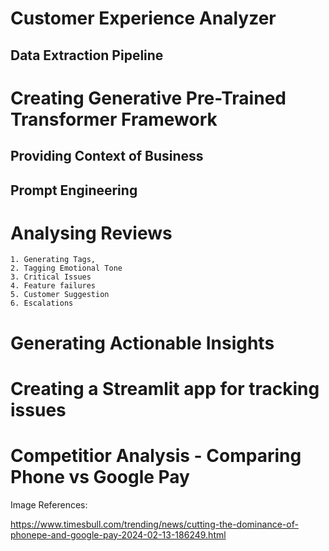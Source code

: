 # Customer Experience Analyzer

## Data Extraction Pipeline

# Creating Generative Pre-Trained Transformer Framework
## Providing Context of Business

## Prompt Engineering 

# Analysing Reviews 
    1. Generating Tags, 
    2. Tagging Emotional Tone 
    3. Critical Issues
    4. Feature failures 
    5. Customer Suggestion
    6. Escalations

# Generating Actionable Insights

# Creating a Streamlit app for tracking issues 



# Competitior Analysis - Comparing Phone vs Google Pay



Image References:

https://www.timesbull.com/trending/news/cutting-the-dominance-of-phonepe-and-google-pay-2024-02-13-186249.html
